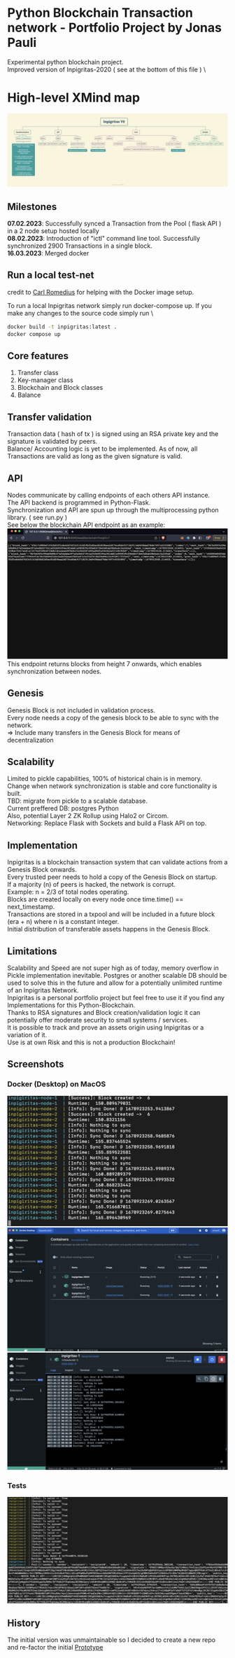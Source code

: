# Python Blockchain Transaction network - Portfolio Project by Jonas Pauli

Experimental python blockchain project. \
Improved version of Inpigritas-2020 ( see at the bottom of this file ) \

# High-level XMind map 
![Inpigritas intro](https://github.com/jonas089/Inpigritas-2022/blob/master/high-level-mindmap.png)

## Milestones
**07.02.2023**: Successfully synced a Transaction from the Pool ( flask API ) in a 2 node setup hosted locally \
**08.02.2023**: Introduction of "ictl" command line tool. Successfully synchronized 2900 Transactions in a single block. \
**16.03.2023**: Merged docker

## Run a local test-net
credit to [Carl Romedius](https://github.com/Rom3dius/) for helping with the Docker image setup.

To run a local Inpigritas network simply run docker-compose up. If you make any changes to the source code simply run \
```bash
docker build -t inpigritas:latest .
docker compose up
```
## Core features
1. Transfer class
2. Key-manager class
3. Blockchain and Block classes
4. Balance

## Transfer validation
Transaction data ( hash of tx ) is signed using an RSA private key and the signature is validated by peers. \
Balance/ Accounting logic is yet to be implemented. As of now, all Transactions are valid as long as the given signature is valid.

## API
Nodes communicate by calling endpoints of each others API instance. \
The API backend is programmed in Python-Flask. \
Synchronization and API are spun up through the multiprocessing python library. ( see run.py ) \
See below the blockchain API endpoint as an example:
![Inpigritas API](https://github.com/jonas089/Inpigritas-2022/blob/master/screenshots/flask.png)
This endpoint returns blocks from height 7 onwards, which enables synchronization between nodes.
## Genesis
Genesis Block is not included in validation process. \
Every node needs a copy of the genesis block to be able to sync with the network. \
=> Include many transfers in the Genesis Block for means of decentralization

## Scalability
Limited to pickle capabilities, 100% of historical chain is in memory. \
Change when network synchronization is stable and core functionality is built. \
TBD: migrate from pickle to a scalable database. \
Current preffered DB: postgres Python \
Also, potential Layer 2 ZK Rollup using Halo2 or Circom. \
Networking: Replace Flask with Sockets and build a Flask API on top.

## Implementation
Inpigritas is a blockchain transaction system that can validate actions from a Genesis Block onwards. \
Every trusted peer needs to hold a copy of the Genesis Block on startup. \
If a majority (n) of peers is hacked, the network is corrupt. \
Example: n = 2/3 of total nodes operating. \
Blocks are created locally on every node once time.time() == next_timestamp. \
Transactions are stored in a txpool and will be included in a future block (era + n) where n is a constant integer. \
Initial distribution of transferable assets happens in the Genesis Block.

## Limitations
Scalability and Speed are not super high as of today, memory overflow in Pickle implementation inevitable. Postgres or another scalable DB should be used to solve this in the future and allow for a potentially unlimited runtime of an Inpigritas Network. \
Inpigritas is a personal portfolio project but feel free to use it if you find any Implementations for this Python-Blockchain. \
Thanks to RSA signatures and Block creation/validation logic it can potentially offer moderate security to small systems / services. \
It is possible to track and prove an assets origin using Inpigritas or a variation of it. \
Use is at own Risk and this is not a production Blockchain!

## Screenshots
### Docker (Desktop) on MacOS
![cmd](https://github.com/jonas089/Inpigritas-2022/blob/master/screenshots/docker.png)
![docker overview](https://github.com/jonas089/Inpigritas-2022/blob/master/screenshots/docker-1.png)
![node details](https://github.com/jonas089/Inpigritas-2022/blob/master/screenshots/docker-2.png)
### Tests
![transactions](https://github.com/jonas089/Inpigritas-2022/blob/master/screenshots/tx-sync.png)

## History
The initial version was unmaintainable so I decided to create a new repo and re-factor the initial
[Prototype](https://github.com/jonas089/Inpigritas-2020-deprecated)
